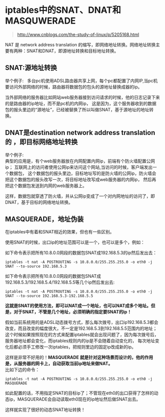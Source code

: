 # iptables中的SNAT、DNAT和MASQUWERADE

> http://www.cnblogs.com/the-study-of-linux/p/5205168.html  

NAT 是 network address translation 的缩写，即网络地址转换。网络地址转换主要有两种：SNAT和DNAT，即源地址转换和目标地址转换。  

## SNAT:源地址转换

举个例子:  
多台pc机使用ADSL路由器共享上网，每个pc都配置了内网IP,当pc机要访问外部网络的时候，路由器将数据包的包头的源地址替换成器的ip。  

当外部网络的服务器比如网站web服务器接到访问请求的时候，他的日志记录下来的是路由器的ip地址，而不是pc机的内网ip，
这是因为，这个服务器收到的数据包的报头里边的“源地址”，已经被替换了所以叫做SNAT，基于源地址的地址转换。  

## DNAT是destination network address translation的 ，即目标网络地址转换

举个例子:  
典型的应用是，有个web服务器放在内网配置内网ip，前端有个防火墙配置公网ip；
互联网上的访问者使用公网ip来访问这个网站,当访问的时候，客户端发出一个数据包，
这个数据包的报头里边，目标地址写的是防火墙的公网ip，防火墙会把这个数据包的报头改写一次，将目标地址改写成web服务器的内网ip，
然后再把这个数据包发送到内网的web服务器上。  

这样，数据包就穿透了防火墙，并从公网ip变成了一个对内网地址的访问了，即DNAT，基于目标的网络地址转换。

## MASQUERADE，地址伪装
在iptables中有着和SNAT相近的效果，但也有一些区别。

使用SNAT的时候，出口ip的地址范围可以是一个，也可以是多个，例如：

如下命令表示把所有10.8.0.0网段的数据包SNAT成192.168.5.3的ip然后发出去：  
```
iptables -t nat -A POSTROUTING -s 10.8.0.0/255.255.255.0 -o eth0 -j SNAT --to-source 192.168.5.3
```
如下命令表示把所有10.8.0.0网段的数据包SNAT成192.168.5.3/192.168.5.4/192.168.5.5等几个ip然后发出去:  
```
iptables -t nat -A POSTROUTING -s 10.8.0.0/255.255.255.0 -o eth0 -j SNAT --to-source 192.168.5.3-192.168.5.5
```
**这就是SNAT的使用方法，即可以NAT成一个地址，也可以NAT成多个地址。但是，对于SNAT，不管是几个地址，必须明确的指定要SNAT的ip！**   

假如当前系统用的是ADSL动态拨号方式，那么每次拨号，出口ip192.168.5.3都会改变，而且改变的幅度很大，不一定是192.168.5.3到192.168.5.5范围内的地址；
这个时候如果按照现在的方式来配置iptables就会出现问题了，因为每次拨号后，服务器地址都会变化，而iptables规则内的ip是不会随着自动变化的，
每次地址变化后都必须手工修改一次iptables，把规则里边的固定ip改成新的ip。

这样是非常不好用的！**MASQUERADE 就是针对这种场景而设计的，他的作用是，从服务器的网卡上，自动获取当前ip地址来做NAT。**  
比如下边的命令：  
```
iptables -t nat -A POSTROUTING -s 10.8.0.0/255.255.255.0 -o eth0 -j MASQUERADE
```
如此配置的话，不用指定SNAT的目标ip了；不管现在eth0的出口获得了怎样的动态ip，MASQUERADE会自动读取eth0现在的ip地址然后做SNAT出去。  

这样就实现了很好的动态SNAT地址转换！

